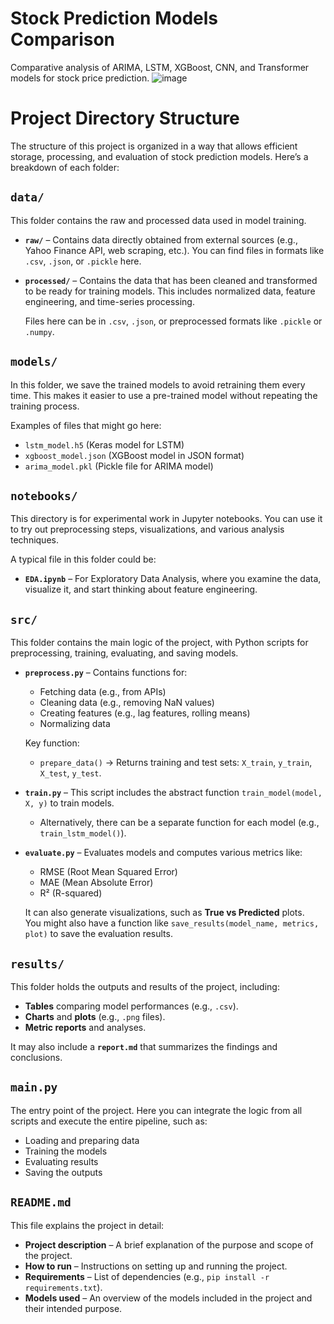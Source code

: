 # Stock Prediction Models Comparison
Comparative analysis of ARIMA, LSTM, XGBoost, CNN, and Transformer models for stock price prediction.
![image](https://github.com/user-attachments/assets/48aa1c22-bfbc-4dc5-90f7-2e0fb0a45844)
# Project Directory Structure

The structure of this project is organized in a way that allows efficient storage, processing, and evaluation of stock prediction models. Here’s a breakdown of each folder:

## `data/`
This folder contains the raw and processed data used in model training.

- **`raw/`** – Contains data directly obtained from external sources (e.g., Yahoo Finance API, web scraping, etc.). You can find files in formats like `.csv`, `.json`, or `.pickle` here.
  
- **`processed/`** – Contains the data that has been cleaned and transformed to be ready for training models. This includes normalized data, feature engineering, and time-series processing.
  
  Files here can be in `.csv`, `.json`, or preprocessed formats like `.pickle` or `.numpy`.

## `models/`
In this folder, we save the trained models to avoid retraining them every time. This makes it easier to use a pre-trained model without repeating the training process.

Examples of files that might go here:

- `lstm_model.h5` (Keras model for LSTM)
- `xgboost_model.json` (XGBoost model in JSON format)
- `arima_model.pkl` (Pickle file for ARIMA model)

## `notebooks/`
This directory is for experimental work in Jupyter notebooks. You can use it to try out preprocessing steps, visualizations, and various analysis techniques.

A typical file in this folder could be:

- **`EDA.ipynb`** – For Exploratory Data Analysis, where you examine the data, visualize it, and start thinking about feature engineering.

## `src/`
This folder contains the main logic of the project, with Python scripts for preprocessing, training, evaluating, and saving models.

- **`preprocess.py`** – Contains functions for:
  - Fetching data (e.g., from APIs)
  - Cleaning data (e.g., removing NaN values)
  - Creating features (e.g., lag features, rolling means)
  - Normalizing data
  
  Key function:
  - `prepare_data()` → Returns training and test sets: `X_train`, `y_train`, `X_test`, `y_test`.

- **`train.py`** – This script includes the abstract function `train_model(model, X, y)` to train models. 
  - Alternatively, there can be a separate function for each model (e.g., `train_lstm_model()`).

- **`evaluate.py`** – Evaluates models and computes various metrics like:
  - RMSE (Root Mean Squared Error)
  - MAE (Mean Absolute Error)
  - R² (R-squared)

  It can also generate visualizations, such as **True vs Predicted** plots.  
  You might also have a function like `save_results(model_name, metrics, plot)` to save the evaluation results.

## `results/`
This folder holds the outputs and results of the project, including:
- **Tables** comparing model performances (e.g., `.csv`).
- **Charts** and **plots** (e.g., `.png` files).
- **Metric reports** and analyses.

It may also include a **`report.md`** that summarizes the findings and conclusions.

## `main.py`
The entry point of the project. Here you can integrate the logic from all scripts and execute the entire pipeline, such as:
- Loading and preparing data
- Training the models
- Evaluating results
- Saving the outputs

## `README.md`
This file explains the project in detail:
- **Project description** – A brief explanation of the purpose and scope of the project.
- **How to run** – Instructions on setting up and running the project.
- **Requirements** – List of dependencies (e.g., `pip install -r requirements.txt`).
- **Models used** – An overview of the models included in the project and their intended purpose.
